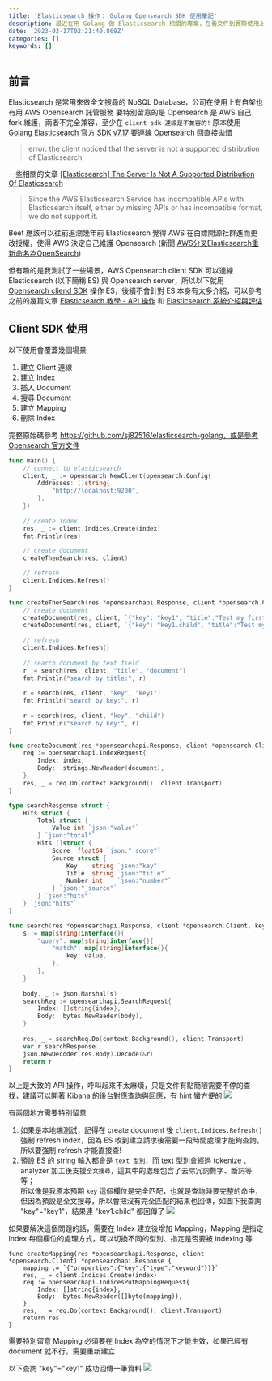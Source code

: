```yaml
---
title: 'Elasticsearch 操作： Golang Opensearch SDK 使用筆記'
description: 最近在用 Golang 做 Elasticsearch 相關的專案，在看文件到實際使用上有一段落差，寫個簡單的筆記補上 Golang 與 Elasticsearch 互動的方式
date: '2023-03-17T02:21:40.869Z'
categories: []
keywords: []
---
```

## 前言
Elasticsearch 是常用來做全文搜尋的 NoSQL Database，公司在使用上有自架也有用 AWS Opensearch 託管服務
要特別留意的是 Opensearch 是 AWS 自己 fork 維護，兩者不完全兼容，至少在 `client sdk 連線是不兼容的!` 原本使用 [Golang Elasticsearch 官方 SDK v7.17](https://github.com/elastic/go-elasticsearch) 要連線 Opensearch 回直接拋錯 
> error: the client noticed that the server is not a supported distribution of Elasticsearch

一些相關的文章 [\[Elasticsearch\] The Server Is Not A Supported Distribution Of Elasticsearch](https://towardsaws.com/elasticsearch-the-server-is-not-a-supported-distribution-of-elasticsearch-252abc1bd92)
> Since the AWS Elasticsearch Service has incompatible APIs with Elasticsearch itself, either by missing APIs or has incompatible format, we do not support it.

Beef 應該可以往前追溯幾年前 Elasticsearch 覺得 AWS 在白嫖開源社群進而更改授權，使得 AWS 決定自己維護 Opensearch (新聞 [AWS分叉Elasticsearch重新命名為OpenSearch](https://www.ithome.com.tw/news/143812))

但有趣的是我測試了一些場景，AWS Opensearch client SDK 可以連線 Elasticsearch (以下簡稱 ES) 與 Opensearch server，所以以下就用 [Opensearch cliend SDK](https://github.com/opensearch-project/opensearch-go) 操作 ES，後續不會針對 ES 本身有太多介紹，可以參考之前的幾篇文章 [Elasticsearch 教學 - API 操作](https://yuanchieh.page/posts/2020/2020-07-15_elasticsearch-%E6%95%99%E5%AD%B8-api-%E6%93%8D%E4%BD%9C/) 和 [Elasticsearch 系統介紹與評估](https://yuanchieh.page/posts/2020/2020-07-08_elasticsearch-%E4%BB%8B%E7%B4%B9%E8%88%87%E8%A9%95%E4%BC%B0/)

## Client SDK 使用
以下使用會覆蓋幾個場景
1. 建立 Client 連線
2. 建立 Index
3. 插入 Document
4. 搜尋 Document
5. 建立 Mapping
6. 刪除 Index  

完整原始碼參考 https://github.com/sj82516/elasticsearch-golang，或是參考 [Opensearch 官方文件](https://opensearch.org/docs/latest/clients/go/)

```go
func main() {
    // connect to elasticsearch
    client, _ := opensearch.NewClient(opensearch.Config{
        Addresses: []string{
            "http://localhost:9200",
        },
    })
    
    // create index
    res, _ := client.Indices.Create(index)
    fmt.Println(res)

    // create document
    createThenSearch(res, client)

    // refresh
    client.Indices.Refresh()
}

func createThenSearch(res *opensearchapi.Response, client *opensearch.Client) {
    // create document
    createDocument(res, client, `{"key": "key1", "title":"Test my first document", "number": 5}`)
    createDocument(res, client, `{"key": "key1.child", "title":"Test my first document", "number": 5}`)
    
    // refresh
    client.Indices.Refresh()
    
    // search document by text field
    r := search(res, client, "title", "document")
    fmt.Println("search by title:", r)
    
    r = search(res, client, "key", "key1")
    fmt.Println("search by key:", r)
    
    r = search(res, client, "key", "child")
    fmt.Println("search by key:", r)
}

func createDocument(res *opensearchapi.Response, client *opensearch.Client, document string) {
    req := opensearchapi.IndexRequest{
        Index: index,
        Body:  strings.NewReader(document),
    }
    res, _ = req.Do(context.Background(), client.Transport)
}

type searchResponse struct {
    Hits struct {
        Total struct {
            Value int `json:"value"`
        } `json:"total"`
        Hits []struct {
            Score  float64 `json:"_score"`
            Source struct {
                Key    string `json:"key"`
                Title  string `json:"title"`
                Number int    `json:"number"`
            } `json:"_source"`
        } `json:"hits"`
    } `json:"hits"`
}

func search(res *opensearchapi.Response, client *opensearch.Client, key string, value string) searchResponse {
    s := map[string]interface{}{
        "query": map[string]interface{}{
            "match": map[string]interface{}{
                key: value,
            },
        },
    }
    
    body, _ := json.Marshal(s)
    searchReq := opensearchapi.SearchRequest{
        Index: []string{index},
        Body:  bytes.NewReader(body),
    }
    
    res, _ = searchReq.Do(context.Background(), client.Transport)
    var r searchResponse
    json.NewDecoder(res.Body).Decode(&r)
    return r
}
```

以上是大致的 API 操作，呼叫起來不太麻煩，只是文件有點簡陋需要不停的查找，建議可以開著 Kibana 的後台對應查詢與回應，有 hint 蠻方便的
![](/posts/2023/img/0319/kibana.png)

有兩個地方需要特別留意
1. 如果是本地端測試，記得在 create document 後 `client.Indices.Refresh()` 強制 refresh index，因為 ES 收到建立請求後需要一段時間處理才能夠查詢，所以要強制 refresh 才能直接查!  
2. 預設 ES 的 string 輸入都會是 `text 型別`，而 text 型別會經過 tokenize 、analyzer 加工後支援`全文搜尋`，這其中的處理包含了去除冗詞贅字、斷詞等等；  
所以像是我原本預期 `key` 這個欄位是完全匹配，也就是查詢時要完整的命中，但因為預設是全文搜尋，所以會把沒有完全匹配的結果也回傳，如圖下我查詢 "key"="key1"，結果連 "key1.child" 都回傳了
![](/posts/2023/img/0319/search_text.png)

如果要解決這個問題的話，需要在 Index 建立後增加 Mapping，Mapping 是指定 Index 每個欄位的處理方式，可以切換不同的型別、指定是否要被 indexing 等
```golang
func createMapping(res *opensearchapi.Response, client *opensearch.Client) *opensearchapi.Response {
    mapping := `{"properties":{"key":{"type":"keyword"}}}`
    res, _ = client.Indices.Create(index)
    req := opensearchapi.IndicesPutMappingRequest{
        Index: []string{index},
        Body:  bytes.NewReader([]byte(mapping)),
    }
    res, _ = req.Do(context.Background(), client.Transport)
    return res
}
```
需要特別留意 Mapping 必須要在 Index 為空的情況下才能生效，如果已經有 document 就不行，需要重新建立

以下查詢 "key"="key1" 成功回傳一筆資料
![](/posts/2023/img/0319/search_keyword.png)